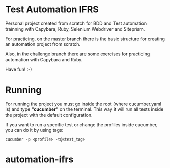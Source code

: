# Test Automation IFRS
Personal project created from scratch for BDD and Test automation trainning with Capybara, Ruby, Selenium Webdriver and Siteprism.

For practicing, on the master branch there is the basic structure for creating an automation project from scratch.

Also, in the challenge branch there are some exercises for practicing automation with Capybara and Ruby.

Have fun! :-)

# Running
For running the project you must go inside the root (where cucumber.yaml is) and type **"cucumber"** on the terminal. This way it will run all tests inside the project with the default configuration.

If you want to run a specific test or change the profiles inside cucumber, you can do it by using tags: 
```
cucumber -p <profile> -t@<test_tag>
```

# automation-ifrs
